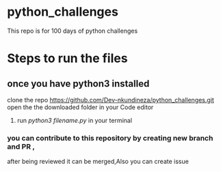 # python_challenges
This repo is for 100 days of python challenges
# Steps to run the files
## once you have python3 installed
clone the repo https://github.com/Dev-nkundineza/python_challenges.git
open the the downloaded folder in your Code editor
1. run *python3 filename.py* in your terminal

### you can contribute to this repository by creating new branch and PR ,
after being reviewed it can be merged,Also you can create issue 


